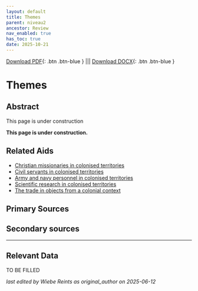 ```yaml
---
layout: default
title: Themes
parent: niveau2
ancestor: Review
nav_enabled: true
has_toc: true
date: 2025-10-21
--- 
```



[Download PDF](https://raw.githubusercontent.com/colonial-heritage/research-guides-dev/refs/heads/main/EXPORTS/review/PDF/niveau2/English/Themes.pdf){: .btn .btn-blue } |||    [Download DOCX](https://raw.githubusercontent.com/colonial-heritage/research-guides-dev/refs/heads/main/EXPORTS/review/DOCX/niveau2/English/Themes.docx){: .btn .btn-blue }


# Themes


## Abstract

This page is under construction

**This page is under construction.**


## Related Aids

 - [Christian missionaries in colonised territories](published/niveau2/English/ChristianMission_20240417.yml)  
 - [Civil servants in colonised territories](published/niveau2/English/CivilServants_20240316.yml)  
 - [Army and navy personnel in colonised territories](published/niveau2/English/MilitaryAndNavy_20240417.yml)  
 - [Scientific research in colonised territories](published/niveau2/English/Science_20240821.yml)  
 - [The trade in objects from a colonial context](published/niveau2/English/Trade_20240316.yml)  

## Primary Sources

## Secondary sources



---
## Relevant Data 
TO BE FILLED

_last edited by Wiebe Reints as original_author on 2025-06-12_
        